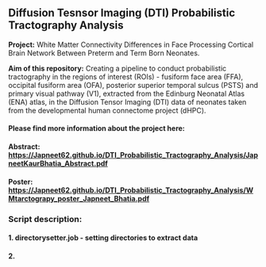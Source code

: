 ## Diffusion Tesnsor Imaging (DTI) Probabilistic Tractography Analysis
**Project:** White Matter Connectivity Differences in Face Processing Cortical Brain Network Between Preterm and Term Born Neonates. 

**Aim of this repository:** Creating a pipeline to conduct probabilistic tractography in the regions of interest (ROIs) - fusiform face area (FFA), occipital fusiform area (OFA), posterior superior temporal sulcus (PSTS) and primary visual pathway (V1), extracted from the Edinburg Neonatal Atlas (ENA) atlas, in the Diffusion Tensor Imaging (DTI) data of neonates taken from the developmental human connectome project (dHPC).

#### Please find more information about the project here:
#### Abstract: https://Japneet62.github.io/DTI_Probabilistic_Tractography_Analysis/JapneetKaurBhatia_Abstract.pdf
#### Poster: https://Japneet62.github.io/DTI_Probabilistic_Tractography_Analysis/WMtarctograpy_poster_Japneet_Bhatia.pdf

### Script description: 
#### 1. directorysetter.job - setting directories to extract data 
#### 2. 
